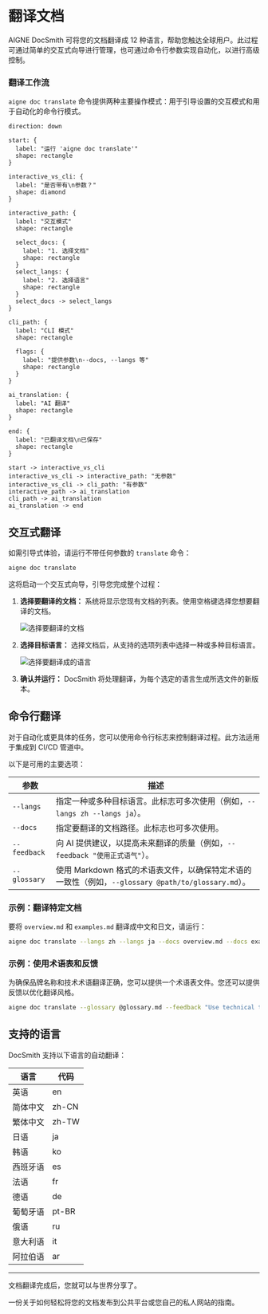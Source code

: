 # 翻译文档

AIGNE DocSmith 可将您的文档翻译成 12 种语言，帮助您触达全球用户。此过程可通过简单的交互式向导进行管理，也可通过命令行参数实现自动化，以进行高级控制。

### 翻译工作流

`aigne doc translate` 命令提供两种主要操作模式：用于引导设置的交互模式和用于自动化的命令行模式。

```d2
direction: down

start: {
  label: "运行 'aigne doc translate'"
  shape: rectangle
}

interactive_vs_cli: {
  label: "是否带有\n参数？"
  shape: diamond
}

interactive_path: {
  label: "交互模式"
  shape: rectangle

  select_docs: {
    label: "1. 选择文档"
    shape: rectangle
  }
  select_langs: {
    label: "2. 选择语言"
    shape: rectangle
  }
  select_docs -> select_langs
}

cli_path: {
  label: "CLI 模式"
  shape: rectangle

  flags: {
    label: "提供参数\n--docs, --langs 等"
    shape: rectangle
  }
}

ai_translation: {
  label: "AI 翻译"
  shape: rectangle
}

end: {
  label: "已翻译文档\n已保存"
  shape: rectangle
}

start -> interactive_vs_cli
interactive_vs_cli -> interactive_path: "无参数"
interactive_vs_cli -> cli_path: "有参数"
interactive_path -> ai_translation
cli_path -> ai_translation
ai_translation -> end
```

## 交互式翻译

如需引导式体验，请运行不带任何参数的 `translate` 命令：

```bash
aigne doc translate
```

这将启动一个交互式向导，引导您完成整个过程：

1.  **选择要翻译的文档：** 系统将显示您现有文档的列表。使用空格键选择您想要翻译的文档。

    ![选择要翻译的文档](https://docsmith.aigne.io/image-bin/uploads/e2cf5fa45aa856c406a444fb4665ed2d.png)

2.  **选择目标语言：** 选择文档后，从支持的选项列表中选择一种或多种目标语言。

    ![选择要翻译成的语言](https://docsmith.aigne.io/image-bin/uploads/2e243a2488f2060a693fe0ac0c8fb5ad.png)

3.  **确认并运行：** DocSmith 将处理翻译，为每个选定的语言生成所选文件的新版本。

## 命令行翻译

对于自动化或更具体的任务，您可以使用命令行标志来控制翻译过程。此方法适用于集成到 CI/CD 管道中。

以下是可用的主要选项：

| 参数 | 描述 |
|---|---|
| `--langs` | 指定一种或多种目标语言。此标志可多次使用（例如，`--langs zh --langs ja`）。 |
| `--docs` | 指定要翻译的文档路径。此标志也可多次使用。 |
| `--feedback` | 向 AI 提供建议，以提高未来翻译的质量（例如，`--feedback "使用正式语气"`）。 |
| `--glossary` | 使用 Markdown 格式的术语表文件，以确保特定术语的一致性（例如，`--glossary @path/to/glossary.md`）。 |

### 示例：翻译特定文档

要将 `overview.md` 和 `examples.md` 翻译成中文和日文，请运行：

```bash
aigne doc translate --langs zh --langs ja --docs overview.md --docs examples.md
```

### 示例：使用术语表和反馈

为确保品牌名称和技术术语翻译正确，您可以提供一个术语表文件。您还可以提供反馈以优化翻译风格。

```bash
aigne doc translate --glossary @glossary.md --feedback "Use technical terminology consistently" --docs overview.md --langs de
```

## 支持的语言

DocSmith 支持以下语言的自动翻译：

| 语言 | 代码 |
|---|---|
| 英语 | en |
| 简体中文 | zh-CN |
| 繁体中文 | zh-TW |
| 日语 | ja |
| 韩语 | ko |
| 西班牙语 | es |
| 法语 | fr |
| 德语 | de |
| 葡萄牙语 | pt-BR |
| 俄语 | ru |
| 意大利语 | it |
| 阿拉伯语 | ar |

---

文档翻译完成后，您就可以与世界分享了。

<x-card data-title="下一步：发布您的文档" data-icon="lucide:upload-cloud" data-href="/features/publish-your-docs" data-cta="阅读更多">
  一份关于如何轻松将您的文档发布到公共平台或您自己的私人网站的指南。
</x-card>